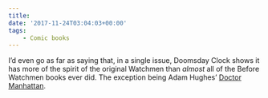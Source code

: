 ```yaml
---
title:
date: '2017-11-24T03:04:03+00:00'
tags:
    - Comic books
---
```


I’d even go as far as saying that, in a single issue, Doomsday Clock shows it has more of the spirit of the original Watchmen than *almost* all of the Before Watchmen books ever did. The exception being Adam Hughes’ [Doctor Manhattan](https://www.comixology.com/Before-Watchmen-Dr-Manhattan/comics-series/8412).